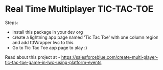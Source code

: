 # Real Time Multiplayer TIC-TAC-TOE

Steps:
- Install this package in your dev org
- create a lightning app page named 'Tic Tac Toe' with one column region and add tttWrapper lwc to this
- Go to Tic Tac Toe app page to play :)


Read about this project at - https://salesforceblue.com/create-multi-player-tic-tac-toe-game-in-lwc-using-platform-events
